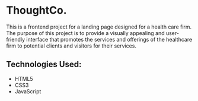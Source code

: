 # ThoughtCo.
This is a frontend project for a landing page designed for a health care firm. The purpose of this project is to provide a visually appealing and user-friendly interface that promotes the services and offerings of the healthcare firm to potential clients and visitors for their services.

## Technologies Used:
- HTML5
- CSS3
- JavaScript

